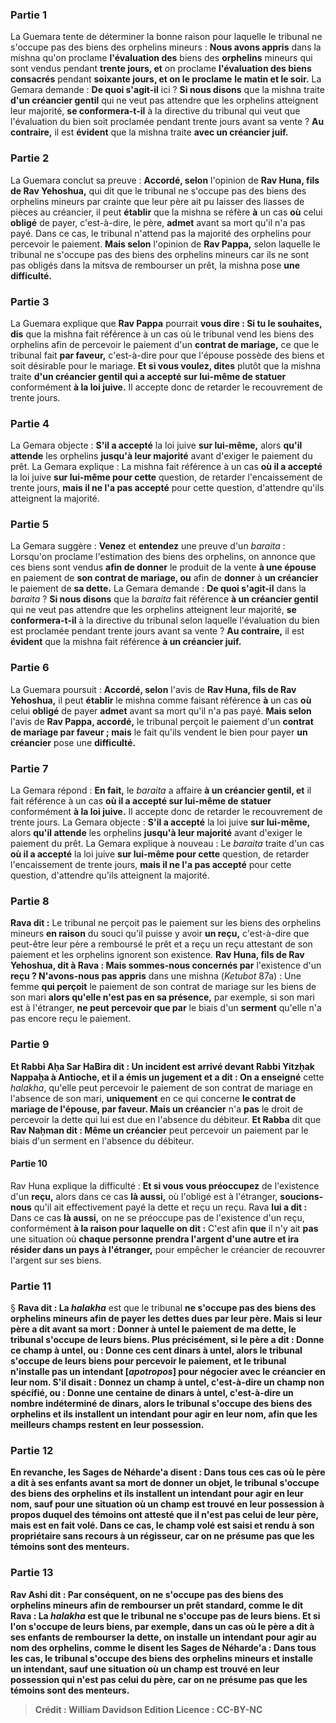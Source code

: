 
### Partie 1
La Guemara tente de déterminer la bonne raison pour laquelle le tribunal ne s'occupe pas des biens des orphelins mineurs : <b>Nous avons appris</b> dans la mishna qu'on proclame <b>l'évaluation des</b> biens des <b>orphelins</b> mineurs qui sont vendus pendant <b>trente jours, et</b> on proclame <b>l'évaluation des biens consacrés</b> pendant <b>soixante jours, et on le proclame</b> <b>le matin et le soir.</b> La Gemara demande : <b>De quoi s'agit-il</b> ici ? <b>Si nous disons</b> que la mishna traite <b>d'un créancier gentil</b> qui ne veut pas attendre que les orphelins atteignent leur majorité, <b>se conformera-t-il</b> à la directive du tribunal qui veut que l'évaluation du bien soit proclamée pendant trente jours avant sa vente ? <b>Au contraire,</b> il est <b>évident</b> que la mishna traite <b>avec un créancier juif.</b>

### Partie 2
La Guemara conclut sa preuve : <b>Accordé, selon</b> l'opinion de <b>Rav Huna, fils de Rav Yehoshua,</b> qui dit que le tribunal ne s'occupe pas des biens des orphelins mineurs par crainte que leur père ait pu laisser des liasses de pièces au créancier, il peut <b>établir</b> que la mishna se réfère <b>à</b> un cas <b>où</b> celui <b>obligé</b> de payer, c'est-à-dire, le père, <b>admet</b> avant sa mort qu'il n'a pas payé. Dans ce cas, le tribunal n'attend pas la majorité des orphelins pour percevoir le paiement. <b>Mais selon</b> l'opinion de <b>Rav Pappa,</b> selon laquelle le tribunal ne s'occupe pas des biens des orphelins mineurs car ils ne sont pas obligés dans la mitsva de rembourser un prêt, la mishna pose <b>une difficulté.</b>

### Partie 3
La Guemara explique que <b>Rav Pappa</b> pourrait <b>vous dire : Si tu le souhaites, dis</b> que la mishna fait référence à un cas où le tribunal vend les biens des orphelins afin de percevoir le paiement d'un <b>contrat de mariage,</b> ce que le tribunal fait <b>par faveur,</b> c'est-à-dire pour que l'épouse possède des biens et soit désirable pour le mariage. <b>Et si vous voulez, dites</b> plutôt que la mishna traite <b>d'un créancier gentil qui a accepté sur lui-même de statuer</b> conformément <b>à la loi juive.</b> Il accepte donc de retarder le recouvrement de trente jours.

### Partie 4
La Gemara objecte : <b>S'il a accepté</b> la loi juive <b>sur lui-même,</b> alors <b>qu'il attende</b> les orphelins <b>jusqu'à leur majorité</b> avant d'exiger le paiement du prêt. La Gemara explique : La mishna fait référence à un cas <b>où il a accepté</b> la loi juive <b>sur lui-même pour cette</b> question, de retarder l'encaissement de trente jours, <b>mais il ne l'a pas accepté</b> pour cette</b> question, d'attendre qu'ils atteignent la majorité.

### Partie 5
La Gemara suggère : <b>Venez</b> et <b>entendez</b> une preuve d'un <i>baraita</i> : Lorsqu'on proclame l'estimation des biens des orphelins, on annonce que ces biens sont vendus <b>afin de donner</b> le produit de la vente <b>à une épouse</b> en paiement de <b>son contrat de mariage, ou</b> afin de <b>donner</b> à <b>un créancier</b> le paiement de <b>sa dette.</b> La Gemara demande : <b>De quoi s'agit-il</b> dans la <i>baraita</i> ? <b>Si nous disons</b> que la <i>baraita</i> fait référence <b>à un créancier gentil</b> qui ne veut pas attendre que les orphelins atteignent leur majorité, <b>se conformera-t-il</b> à la directive du tribunal selon laquelle l'évaluation du bien est proclamée pendant trente jours avant sa vente ? <b>Au contraire,</b> il est <b>évident</b> que la mishna fait référence <b>à un créancier juif.</b>

### Partie 6
La Guemara poursuit : <b>Accordé, selon</b> l'avis de <b>Rav Huna, fils de Rav Yehoshua,</b> il peut <b>établir</b> le mishna comme faisant référence <b>à</b> un cas <b>où</b> celui <b>obligé</b> de payer <b>admet</b> avant sa mort qu'il n'a pas payé. <b>Mais selon</b> l'avis de <b>Rav Pappa, accordé,</b> le tribunal perçoit le paiement d'un <b>contrat de mariage par faveur ; mais</b> le fait qu'ils vendent le bien pour payer <b>un créancier</b> pose une <b>difficulté.</b>

### Partie 7
La Gemara répond : <b>En fait,</b> le <i>baraita</i> a affaire <b>à un créancier gentil, et</b> il fait référence à un cas <b>où il a accepté sur lui-même de statuer</b> conformément <b>à la loi juive.</b> Il accepte donc de retarder le recouvrement de trente jours. La Gemara objecte : <b>S'il a accepté</b> la loi juive <b>sur lui-même,</b> alors <b>qu'il attende</b> les orphelins <b>jusqu'à leur majorité</b> avant d'exiger le paiement du prêt. La Gemara explique à nouveau : Le <i>baraita</i> traite d'un cas <b>où il a accepté</b> la loi juive <b>sur lui-même pour cette</b> question, de retarder l'encaissement de trente jours, <b>mais il ne l'a pas accepté</b> pour cette</b> question, d'attendre qu'ils atteignent la majorité.

### Partie 8
<b>Rava dit :</b> Le tribunal ne perçoit pas le paiement sur les biens des orphelins mineurs <b>en raison</b> du souci qu'il puisse y avoir <b>un reçu,</b> c'est-à-dire que peut-être leur père a remboursé le prêt et a reçu un reçu attestant de son paiement et les orphelins ignorent son existence. <b>Rav Huna, fils de Rav Yehoshua, dit à Rava : Mais sommes-nous concernés par</b> l'existence d'un <b>reçu ? N'avons-nous pas appris</b> dans une mishna (<i>Ketubot</i> 87a) : Une femme <b>qui perçoit</b> le paiement de son contrat de mariage sur les biens de son mari <b>alors qu'elle n'est pas en sa présence,</b> par exemple, si son mari est à l'étranger, <b>ne peut percevoir que par</b> le biais d'un <b>serment</b> qu'elle n'a pas encore reçu le paiement.

### Partie 9
<b>Et Rabbi Aḥa Sar HaBira dit : Un incident est arrivé devant Rabbi Yitzḥak Nappaḥa à Antioche, et il a émis un jugement et a dit : On a enseigné</b> cette <i>halakha</i>, qu'elle peut percevoir le paiement de son contrat de mariage en l'absence de son mari, <b>uniquement</b> en ce qui concerne <b>le contrat de mariage de l'épouse, par faveur. Mais un créancier</b> n'a <b>pas</b> le droit de percevoir la dette qui lui est due en l'absence du débiteur. <b>Et Rabba</b> dit que <b>Rav Naḥman dit : Même un créancier</b> peut percevoir un paiement par le biais d'un serment en l'absence du débiteur.

#### Partie 10
Rav Huna explique la difficulté : <b>Et si vous vous préoccupez</b> de l'existence d'un <b>reçu,</b> alors dans ce cas <b>là aussi,</b> où l'obligé est à l'étranger, <b>soucions-nous</b> qu'il ait effectivement payé la dette et reçu un reçu. Rava <b>lui a dit :</b> Dans ce cas <b>là aussi,</b> on ne se préoccupe pas de l'existence d'un reçu, conformément <b>à la raison pour laquelle on dit :</b> C'est afin <b>que</b> il n'y ait <b>pas</b> une situation où <b>chaque personne prendra l'argent d'une autre et ira résider dans un pays à l'étranger,</b> pour empêcher le créancier de recouvrer l'argent sur ses biens.

### Partie 11
§ <b>Rava dit : La <i>halakha</i></b> est que le tribunal <b>ne s'occupe pas des biens des <b>orphelins</b> mineurs afin de payer les dettes dues par leur père. <b>Mais si</b> leur père <b>a dit</b> avant sa mort : <b>Donner</b> à untel le paiement de ma dette, le tribunal <b>s'occupe</b> de leurs biens. Plus précisément, si le père a dit : Donne <b>ce champ</b> à untel, <b>ou :</b> Donne <b>ces cent</b> dinars à untel, alors le tribunal <b>s'occupe</b> de leurs biens pour percevoir le paiement, <b>et</b> le tribunal <b>n'installe pas un intendant [<i>apotropos</i>]</b> pour négocier avec le créancier en leur nom. S'il disait : Donnez <b>un champ</b> à untel, c'est-à-dire <b>un champ non spécifié</b>, ou : Donne <b>une centaine</b> de dinars à untel, c'est-à-dire <b>un nombre indéterminé</b> de dinars, alors le tribunal <b>s'occupe</b> des biens des orphelins <b>et</b> ils <b>installent un intendant</b> pour agir en leur nom, afin que les meilleurs champs restent en leur possession.

### Partie 12
En revanche, les Sages <b>de Néharde'a disent : Dans tous</b> ces cas où le père a dit à ses enfants avant sa mort de donner un objet, le tribunal <b>s'occupe</b> des biens des orphelins <b>et</b> ils <b>installent un intendant</b> pour agir en leur nom, <b>sauf pour</b> une situation <b>où un champ est trouvé</b> en leur possession à propos duquel des témoins ont attesté <b>que</b> il <b>n'est pas</b> celui de leur père, mais est en fait volé. Dans ce cas, le champ volé est saisi et rendu à son propriétaire sans recours à un régisseur, <b>car on ne présume pas</b> que les <b>témoins sont des menteurs.</b>

### Partie 13
<b>Rav Ashi dit : Par conséquent, on ne s'occupe pas</b> des biens des orphelins mineurs afin de rembourser un prêt standard, <b>comme le dit Rava : La <i>halakha</i></b> est que le tribunal <b>ne s'occupe pas</b> de leurs biens. <b>Et si l'on s'occupe</b> de leurs biens, par exemple, dans un cas où le père a dit à ses enfants de rembourser la dette, <b>on installe un intendant</b> pour agir au nom des orphelins, <b>comme le disent</b> les Sages <b>de Néharde'a : Dans tous</b> les cas, le tribunal <b>s'occupe</b> des biens des orphelins mineurs <b>et installe un intendant, sauf</b> une situation <b>où un champ est trouvé</b> en leur possession <b>qui n'est pas</b> celui du père, <b>car on ne présume pas</b> que les <b>témoins sont des menteurs.</b>

>Crédit : William Davidson Edition
>Licence : CC-BY-NC
